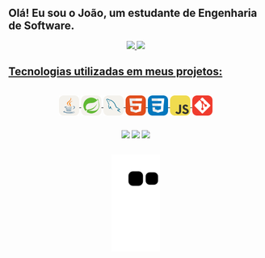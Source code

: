 ## Olá! Eu sou o João, um estudante de Engenharia de Software.

<div align="center">
  <a href="https://github.com/jaoafonso">
  <img height="180em" src="https://readme-jaoafonso.vercel.app/api?username=jaoafonso&show_icons=true&theme=dark&include_all_commits=true&count_private=true"/>
  <img height="180em" src="https://readme-jaoafonso.vercel.app/api/top-langs/?username=jaoafonso&layout=compact&theme=dark"/>
</div>

## Tecnologias utilizadas em meus projetos:

<div style="display: inline_block" align="center"><br>
  <img align="center" alt="jaoafonso-java" height="40" width="40" src="https://raw.githubusercontent.com/tandpfun/skill-icons/main/icons/Java-Light.svg">
  <img align="center" alt="jaoafonso-spring" height="40" width="40" src="https://raw.githubusercontent.com/tandpfun/skill-icons/main/icons/Spring-Light.svg">
  <img align="center" alt="jaoafonso-mysql" height="40" width="40" src="https://raw.githubusercontent.com/tandpfun/skill-icons/main/icons/MySQL-Light.svg">
  <img align="center" alt="jaoafonso-html" height="40" width="40" src="https://raw.githubusercontent.com/tandpfun/skill-icons/main/icons/HTML.svg">
  <img align="center" alt="jaoafonso-css" height="40" width="40" src="https://raw.githubusercontent.com/tandpfun/skill-icons/main/icons/CSS.svg">
  <img align="center" alt="jaoafonso-js" height="40" width="40" src="https://raw.githubusercontent.com/tandpfun/skill-icons/main/icons/JavaScript.svg">
  <img align="center" alt="jaoafonso-git" height="40" width="40" src="https://raw.githubusercontent.com/tandpfun/skill-icons/main/icons/Git.svg">
</div>

##

<div align="center">
  <a href = "mailto:devjaoafonso@gmail.com"><img src="https://img.shields.io/badge/-Gmail-%23333?style=for-the-badge&logo=gmail&logoColor=white" target="_blank"></a>
  <a href="https://www.linkedin.com/in/devjaoafonso/" target="_blank" rel="noopener noreferrer"><img src="https://img.shields.io/badge/-LinkedIn-%230077B5?style=for-the-badge&logo=linkedin&logoColor=white" target="_blank"></a>
  <a href="https://www.canva.com/design/DAFjDoMFfuQ/RZLoDTmvHfqLMyBvdC1vfw/view?utm_content=DAFjDoMFfuQ&utm_campaign=designshare&utm_medium=link&utm_source=publishsharelink" target="_blank" rel="noopener noreferrer"><img src="https://img.shields.io/badge/CV-green?style=for-the-badge&logo=canva&logoColor=white" target="_blank"></a> 
  
##  
  
  ![Snake animation](https://github.com/jaoafonso/jaoafonso/blob/output/github-contribution-grid-snake.svg)
</div>
